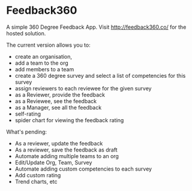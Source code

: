 # Feedback360
A simple 360 Degree Feedback App. Visit http://feedback360.co/ for the hosted solution.

The current version allows you to: 
* create an organisation, 
* add a team to the org
* add members to a team
* create a 360 degree survey and select a list of competencies for this survey 
* assign reviewers to each reviewee for the given survey
* as a Reviewer, provide the feedback
* as a Reviewee, see the feedback
* as a Manager, see all the feedback
* self-rating
* spider chart for viewing the feedback rating

What's pending:
* As a reviewer, update the feedback
* As a reviewer, save the feedback as draft
* Automate adding multiple teams to an org
* Edit/Update Org, Team, Survey
* Automate adding custom competencies to each survey
* Add custom rating
* Trend charts, etc
